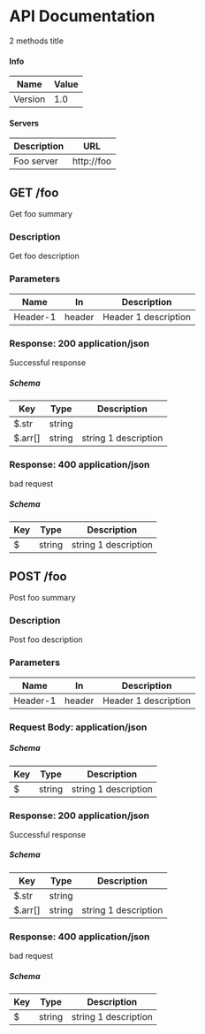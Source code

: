 # API Documentation

2 methods title

#### Info

| Name | Value |
| ---- | ----- |
| Version | 1.0 |


#### Servers

| Description | URL |
| ----------- | --- |
| Foo server | http://foo |


GET /foo
--------

Get foo summary

### Description

Get foo description

### Parameters

| Name   | In  | Description |
| ------ | --- | ----------- |
| Header-1 | header | Header 1 description |

### Response: 200 application/json

Successful response

##### Schema

| Key | Type | Description |
| --- | ---- | ----------- |
| $.str | string |  |
| $.arr[] | string | string 1 description |

### Response: 400 application/json

bad request

##### Schema

| Key | Type | Description |
| --- | ---- | ----------- |
| $ | string | string 1 description |


POST /foo
---------

Post foo summary

### Description

Post foo description

### Parameters

| Name   | In  | Description |
| ------ | --- | ----------- |
| Header-1 | header | Header 1 description |

### Request Body: application/json

##### Schema

| Key | Type | Description |
| --- | ---- | ----------- |
| $ | string | string 1 description |

### Response: 200 application/json

Successful response

##### Schema

| Key | Type | Description |
| --- | ---- | ----------- |
| $.str | string |  |
| $.arr[] | string | string 1 description |

### Response: 400 application/json

bad request

##### Schema

| Key | Type | Description |
| --- | ---- | ----------- |
| $ | string | string 1 description |
